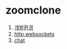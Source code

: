 # zoomclone

1.  [개발환경](mdlist/deve.md)
2.  [http,websockets](mdlist/httpwebso.md)
3.  [chat](mdlist/chat.md)
